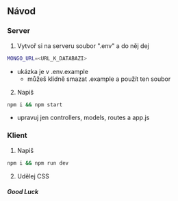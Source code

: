 ## Návod

### Server

1. Vytvoř si na serveru soubor ".env" a do něj dej

```bash
MONGO_URL=<URL_K_DATABAZI>
```

- ukázka je v .env.example
  - můžeš klidně smazat .example a použít ten soubor

2. Napiš

```bash
npm i && npm start
```

- upravuj jen controllers, models, routes a app.js

### Klient

1. Napiš

```bash
npm i && npm run dev
```

2. Udělej CSS

##### Good Luck
